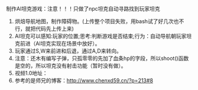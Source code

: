 制作AI坦克游戏：注意！！！只做了npc坦克自动寻路找到玩家坦克<br>
1. 烘焙导航地图，制作障碍物。(上传整个项目失败，用bash试了好几次也不行，就把代码先上传上来)
2. AI坦克可以感知:玩家的位置;思考:判断游戏是否结束;行为：自动导航朝玩家坦克前进（AI坦克实现在场景中放好）。
3. 玩家通过S,W来前进和后退，通过A,D来转向。
4. 注意：还木有编写子弹，只孤零零的先加了血条hp的字段，所以shoot()函数是空的，所以坦克没有射击功能（暂时没有做）。
5. 视频1.0地址：
6. 参考的是师兄的博客：http://www.chenxd59.cn/?p=213#8
